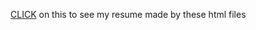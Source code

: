 <a href="https://shivam1938.github.io/Resume" target="_blank">CLICK</a> on this to see my resume made by these html files
